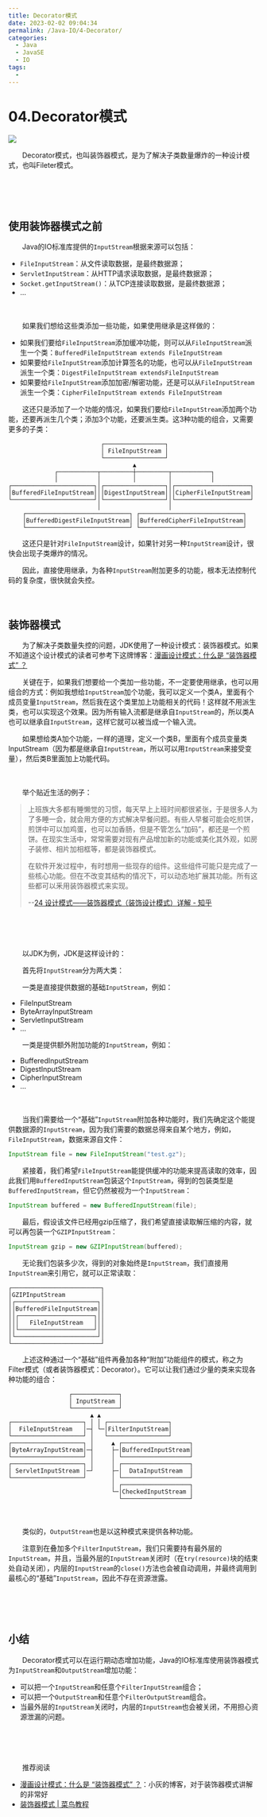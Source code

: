 ```yaml
---
title: Decorator模式
date: 2023-02-02 09:04:34
permalink: /Java-IO/4-Decorator/
categories:
  - Java
  - JavaSE
  - IO
tags:
  - 
---
```



# 04.Decorator模式

![](https://image.peterjxl.com/blog/134.png)

　　Decorator模式，也叫装饰器模式，是为了解决子类数量爆炸的一种设计模式，也叫Fileter模式。

　　‍
<!-- more -->

　　‍

## 使用装饰器模式之前

　　Java的IO标准库提供的`InputStream`根据来源可以包括：

* `FileInputStream`：从文件读取数据，是最终数据源；
* `ServletInputStream`：从HTTP请求读取数据，是最终数据源；
* `Socket.getInputStream()`：从TCP连接读取数据，是最终数据源；
* ...

　　‍

　　如果我们想给这些类添加一些功能，如果使用继承是这样做的：

* 如果我们要给`FileInputStream`添加缓冲功能，则可以从`FileInputStream`派生一个类：`BufferedFileInputStream extends FileInputStream`
* 如果要给`FileInputStream`添加计算签名的功能，也可以从`FileInputStream`派生一个类：`DigestFileInputStream extendsFileInputStream`
* 如果要给`FileInputStream`添加加密/解密功能，还是可以从`FileInputStream`派生一个类：`CipherFileInputStream extends FileInputStream`

　　这还只是添加了一个功能的情况，如果我们要给`FileInputStream`添加两个功能，还要再派生几个类；添加3个功能，还要派生类。这3种功能的组合，又需要更多的子类：

```
                          ┌─────────────────┐
                          │ FileInputStream │
                          └─────────────────┘
                                   ▲
             ┌───────────┬─────────┼─────────┬───────────┐
             │           │         │         │           │
┌───────────────────────┐│┌─────────────────┐│┌─────────────────────┐
│BufferedFileInputStream│││DigestInputStream│││CipherFileInputStream│
└───────────────────────┘│└─────────────────┘│└─────────────────────┘
                         │                   │
    ┌─────────────────────────────┐ ┌─────────────────────────────┐
    │BufferedDigestFileInputStream│ │BufferedCipherFileInputStream│
    └─────────────────────────────┘ └─────────────────────────────┘
```

　　这还只是针对`FileInputStream`设计，如果针对另一种`InputStream`设计，很快会出现子类爆炸的情况。

　　因此，直接使用继承，为各种`InputStream`附加更多的功能，根本无法控制代码的复杂度，很快就会失控。

　　‍

## 装饰器模式

　　为了解决子类数量失控的问题，JDK使用了一种设计模式：装饰器模式。如果不知道这个设计模式的读者可参考下这牌博客：[漫画设计模式：什么是 “装饰器模式” ？](https://mp.weixin.qq.com/s?__biz=MzIxMjE5MTE1Nw==&mid=2653219666&idx=1&sn=cdd0e0c98930058eb7755b7bfc347348&chksm=8c999988bbee109ee1a392d12b7e2cecebf347182a81b2ba83d6ea1fd53238781c46b4f2c815&scene=21&ascene=0&devicetype=iOS16.0&version=18001f36&nettype=WIFI&abtest_cookie=AAACAA%3D%3D&lang=zh_CN&fontScale=100&exportkey=n_ChQIAhIQ5s6gnOG7NrBjvhjgReo3JBLQAQIE97dBBAEAAAAAAHBuKJeciFsAAAAOpnltbLcz9gKNyK89dVj0Ht9x0gV%2BdIeb12NSWdHgjkm09NvJg6j4O7doK%2Fjypk8WHipQbfuhLMjLcEpNe6cbpN9Z3H3EK1zBznJcqDw8N4Yj98sU4RvU1aKL30H7kZVohUOUmBjjamw5bkoxLH4wRCL9LVvC6oQabstQvy%2BUI8bH1WlI%2B%2BqVJOvnz8mNVKiSA7XIvWye79y2ylvOhcL8C5eNe3CT%2B0Lma4WnUIRswgjbhSPxTGpig9I%3D&pass_ticket=4umvbtuMbKF5U94%2FAjBTRcQ6l9pgM88NmMgQMZA6PO0fJ05vkfLFXndttOQOV6kka1SRJ2RAw65aRH43Y974Iw%3D%3D&wx_header=3)

　　关键在于，如果我们想要给一个类加一些功能，不一定要使用继承，也可以用组合的方式：例如我想给`InputStream`加个功能，我可以定义一个类A，里面有个成员变量`InputStream`，然后我在这个类里加上功能相关的代码！这样就不用派生类，也可以实现这个效果。因为所有输入流都是继承自`InputStream`的，所以类A也可以继承自`InputStream`，这样它就可以被当成一个输入流。

　　如果想给类A加个功能，一样的道理，定义一个类B，里面有个成员变量类InputStream（因为都是继承自`InputStream`，所以可以用`InputStream`来接受变量），然后类B里面加上功能代码。

　　‍

　　举个贴近生活的例子：

> 上班族大多都有睡懒觉的习惯，每天早上上班时间都很紧张，于是很多人为了多睡一会，就会用方便的方式解决早餐问题。有些人早餐可能会吃煎饼，煎饼中可以加鸡蛋，也可以加香肠，但是不管怎么“加码”，都还是一个煎饼。在现实生活中，常常需要对现有产品增加新的功能或美化其外观，如房子装修、相片加相框等，都是装饰器模式。
>
> 在软件开发过程中，有时想用一些现存的组件。这些组件可能只是完成了一些核心功能。但在不改变其结构的情况下，可以动态地扩展其功能。所有这些都可以釆用装饰器模式来实现。
>
> --[24 设计模式——装饰器模式（装饰设计模式）详解 - 知乎](https://zhuanlan.zhihu.com/p/444298983)

　　‍

　　‍

　　以JDK为例，JDK是这样设计的：

　　首先将`InputStream`分为两大类：

　　一类是直接提供数据的基础`InputStream`，例如：

* FileInputStream
* ByteArrayInputStream
* ServletInputStream
* ...

　　一类是提供额外附加功能的`InputStream`，例如：

* BufferedInputStream
* DigestInputStream
* CipherInputStream
* ...

　　‍

　　当我们需要给一个“基础”`InputStream`附加各种功能时，我们先确定这个能提供数据源的`InputStream`，因为我们需要的数据总得来自某个地方，例如，`FileInputStream`，数据来源自文件：

```java
InputStream file = new FileInputStream("test.gz");
```

　　紧接着，我们希望`FileInputStream`能提供缓冲的功能来提高读取的效率，因此我们用`BufferedInputStream`包装这个`InputStream`，得到的包装类型是`BufferedInputStream`，但它仍然被视为一个`InputStream`：

```java
InputStream buffered = new BufferedInputStream(file);
```

　　最后，假设该文件已经用gzip压缩了，我们希望直接读取解压缩的内容，就可以再包装一个`GZIPInputStream`：

```java
InputStream gzip = new GZIPInputStream(buffered);
```

　　无论我们包装多少次，得到的对象始终是`InputStream`，我们直接用`InputStream`来引用它，就可以正常读取：

```
┌─────────────────────────┐
│GZIPInputStream          │
│┌───────────────────────┐│
││BufferedFileInputStream││
││┌─────────────────────┐││
│││   FileInputStream   │││
││└─────────────────────┘││
│└───────────────────────┘│
└─────────────────────────┘
```

　　上述这种通过一个“基础”组件再叠加各种“附加”功能组件的模式，称之为Filter模式（或者装饰器模式：Decorator）。它可以让我们通过少量的类来实现各种功能的组合：

```
                 ┌─────────────┐
                 │ InputStream │
                 └─────────────┘
                       ▲ ▲
┌────────────────────┐ │ │ ┌─────────────────┐
│  FileInputStream   │─┤ └─│FilterInputStream│
└────────────────────┘ │   └─────────────────┘
┌────────────────────┐ │     ▲ ┌───────────────────┐
│ByteArrayInputStream│─┤     ├─│BufferedInputStream│
└────────────────────┘ │     │ └───────────────────┘
┌────────────────────┐ │     │ ┌───────────────────┐
│ ServletInputStream │─┘     ├─│  DataInputStream  │
└────────────────────┘       │ └───────────────────┘
                             │ ┌───────────────────┐
                             └─│CheckedInputStream │
                               └───────────────────┘
```

　　‍

　　类似的，`OutputStream`也是以这种模式来提供各种功能。

　　注意到在叠加多个`FilterInputStream`，我们只需要持有最外层的`InputStream`，并且，当最外层的`InputStream`关闭时（在`try(resource)`块的结束处自动关闭），内层的`InputStream`的`close()`方法也会被自动调用，并最终调用到最核心的“基础”`InputStream`，因此不存在资源泄露。

　　‍

　　‍

## 小结

　　Decorator模式可以在运行期动态增加功能，Java的IO标准库使用装饰器模式为`InputStream`和`OutputStream`增加功能：

* 可以把一个`InputStream`和任意个`FilterInputStream`组合；
* 可以把一个`OutputStream`和任意个`FilterOutputStream`组合。
* 当最外层的`InputStream`关闭时，内层的`InputStream`也会被关闭，不用担心资源泄漏的问题。

　　‍

　　‍

　　推荐阅读

* [漫画设计模式：什么是 “装饰器模式” ？](https://mp.weixin.qq.com/s?__biz=MzIxMjE5MTE1Nw==&mid=2653219666&idx=1&sn=cdd0e0c98930058eb7755b7bfc347348&chksm=8c999988bbee109ee1a392d12b7e2cecebf347182a81b2ba83d6ea1fd53238781c46b4f2c815&scene=21&ascene=0&devicetype=iOS16.0&version=18001f36&nettype=WIFI&abtest_cookie=AAACAA%3D%3D&lang=zh_CN&fontScale=100&exportkey=n_ChQIAhIQ5s6gnOG7NrBjvhjgReo3JBLQAQIE97dBBAEAAAAAAHBuKJeciFsAAAAOpnltbLcz9gKNyK89dVj0Ht9x0gV%2BdIeb12NSWdHgjkm09NvJg6j4O7doK%2Fjypk8WHipQbfuhLMjLcEpNe6cbpN9Z3H3EK1zBznJcqDw8N4Yj98sU4RvU1aKL30H7kZVohUOUmBjjamw5bkoxLH4wRCL9LVvC6oQabstQvy%2BUI8bH1WlI%2B%2BqVJOvnz8mNVKiSA7XIvWye79y2ylvOhcL8C5eNe3CT%2B0Lma4WnUIRswgjbhSPxTGpig9I%3D&pass_ticket=4umvbtuMbKF5U94%2FAjBTRcQ6l9pgM88NmMgQMZA6PO0fJ05vkfLFXndttOQOV6kka1SRJ2RAw65aRH43Y974Iw%3D%3D&wx_header=3)：小灰的博客，对于装饰器模式讲解的非常好
* [装饰器模式 | 菜鸟教程](https://www.runoob.com/design-pattern/decorator-pattern.html)
